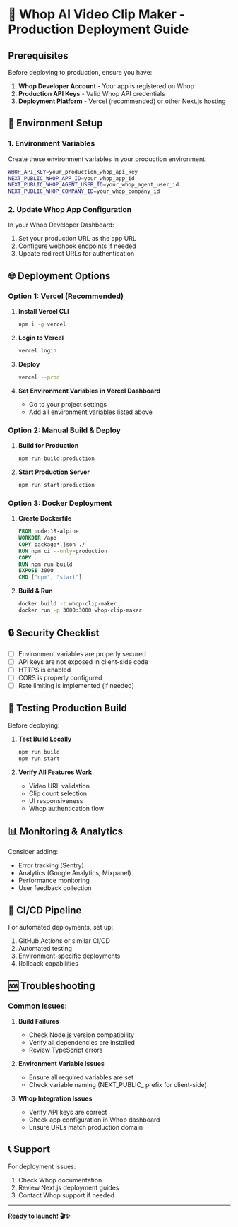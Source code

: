 # 🚀 Whop AI Video Clip Maker - Production Deployment Guide

## Prerequisites

Before deploying to production, ensure you have:

1. **Whop Developer Account** - Your app is registered on Whop
2. **Production API Keys** - Valid Whop API credentials
3. **Deployment Platform** - Vercel (recommended) or other Next.js hosting

## 🔧 Environment Setup

### 1. Environment Variables

Create these environment variables in your production environment:

```bash
WHOP_API_KEY=your_production_whop_api_key
NEXT_PUBLIC_WHOP_APP_ID=your_whop_app_id
NEXT_PUBLIC_WHOP_AGENT_USER_ID=your_whop_agent_user_id
NEXT_PUBLIC_WHOP_COMPANY_ID=your_whop_company_id
```

### 2. Update Whop App Configuration

In your Whop Developer Dashboard:
1. Set your production URL as the app URL
2. Configure webhook endpoints if needed
3. Update redirect URLs for authentication

## 🌐 Deployment Options

### Option 1: Vercel (Recommended)

1. **Install Vercel CLI**
   ```bash
   npm i -g vercel
   ```

2. **Login to Vercel**
   ```bash
   vercel login
   ```

3. **Deploy**
   ```bash
   vercel --prod
   ```

4. **Set Environment Variables in Vercel Dashboard**
   - Go to your project settings
   - Add all environment variables listed above

### Option 2: Manual Build & Deploy

1. **Build for Production**
   ```bash
   npm run build:production
   ```

2. **Start Production Server**
   ```bash
   npm run start:production
   ```

### Option 3: Docker Deployment

1. **Create Dockerfile**
   ```dockerfile
   FROM node:18-alpine
   WORKDIR /app
   COPY package*.json ./
   RUN npm ci --only=production
   COPY . .
   RUN npm run build
   EXPOSE 3000
   CMD ["npm", "start"]
   ```

2. **Build & Run**
   ```bash
   docker build -t whop-clip-maker .
   docker run -p 3000:3000 whop-clip-maker
   ```

## 🔒 Security Checklist

- [ ] Environment variables are properly secured
- [ ] API keys are not exposed in client-side code
- [ ] HTTPS is enabled
- [ ] CORS is properly configured
- [ ] Rate limiting is implemented (if needed)

## 🧪 Testing Production Build

Before deploying:

1. **Test Build Locally**
   ```bash
   npm run build
   npm run start
   ```

2. **Verify All Features Work**
   - Video URL validation
   - Clip count selection
   - UI responsiveness
   - Whop authentication flow

## 📊 Monitoring & Analytics

Consider adding:
- Error tracking (Sentry)
- Analytics (Google Analytics, Mixpanel)
- Performance monitoring
- User feedback collection

## 🔄 CI/CD Pipeline

For automated deployments, set up:
1. GitHub Actions or similar CI/CD
2. Automated testing
3. Environment-specific deployments
4. Rollback capabilities

## 🆘 Troubleshooting

### Common Issues:

1. **Build Failures**
   - Check Node.js version compatibility
   - Verify all dependencies are installed
   - Review TypeScript errors

2. **Environment Variable Issues**
   - Ensure all required variables are set
   - Check variable naming (NEXT_PUBLIC_ prefix for client-side)

3. **Whop Integration Issues**
   - Verify API keys are correct
   - Check app configuration in Whop dashboard
   - Ensure URLs match production domain

## 📞 Support

For deployment issues:
1. Check Whop documentation
2. Review Next.js deployment guides
3. Contact Whop support if needed

---

**Ready to launch! 🎬✨**